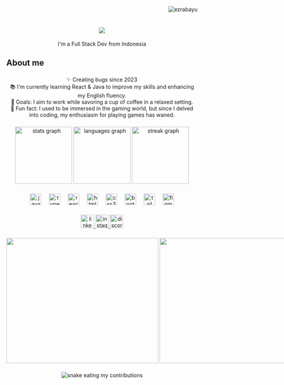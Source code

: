 <p align="right"> <img src="https://komarev.com/ghpvc/?username=ezrabayu&label=Profile%20views&color=0e75b6&style=flat" alt="ezrabayu" /> </p>

<h1 align="center">
    <img src="https://readme-typing-svg.herokuapp.com/?font=Kode+Mono&size=35&color=39F719&center=true&vCenter=true&width=500&height=70&duration=4000&lines=Hi+There!+👋;My+Name+is+Ezra+Bayu;" />
</h1>

<p align="center">I'm a Full Stack Dev from Indonesia</p>

###

<h2 align="left">About me</h2>

###

<p align="center">✨ Creating bugs since 2023<br>📚 I'm currently learning React & Java to improve my skills and enhancing my English fluency.<br>🎯 Goals: I aim to work while savoring a cup of coffee in a relaxed setting.<br>🎲 Fun fact: I used to be immersed in the gaming world, but since I delved into coding, my enthusiasm for playing games has waned.</p>

###

<div align="center">
  <img src="https://github-readme-stats.vercel.app/api?username=ezrabayu&hide_title=falezrabayuse&hide_rank=false&show_icons=true&include_all_commits=true&count_private=true&disable_animations=false&theme=blue-green&locale=en&hide_border=false" height="150" alt="stats graph"  />
  <img src="https://github-readme-stats.vercel.app/api/top-langs?username=ezrabayu&locale=en&hide_title=false&layout=compact&card_width=320&langs_count=5&theme=blue-green&hide_border=false" height="150" alt="languages graph"  />
    <img src="https://streak-stats.demolab.com?user=ezrabayu&locale=en&mode=daily&theme=blue-green&hide_border=false&border_radius=5&order=3" height="150" alt="streak graph"  />
</div>

###


<div align="center">
  <img src="https://cdn.jsdelivr.net/gh/devicons/devicon/icons/javascript/javascript-original.svg" height="30" alt="javascript logo"  />
  <img width="12" />
  <img src="https://cdn.jsdelivr.net/gh/devicons/devicon/icons/typescript/typescript-original.svg" height="30" alt="typescript logo"  />
  <img width="12" />

  <img src="https://cdn.jsdelivr.net/gh/devicons/devicon/icons/react/react-original.svg" height="30" alt="react logo"  />
  <img width="12" />
  <img src="https://cdn.jsdelivr.net/gh/devicons/devicon/icons/html5/html5-original.svg" height="30" alt="html5 logo"  />
  <img width="12" />
  <img src="https://cdn.jsdelivr.net/gh/devicons/devicon/icons/css3/css3-original.svg" height="30" alt="css3 logo"  />
  <img width="12" />
  <img src="https://cdn.jsdelivr.net/gh/devicons/devicon/icons/bootstrap/bootstrap-original.svg" height="30" alt="bootstrap logo"  />
  <img width="12" />
  <img src="https://cdn.jsdelivr.net/gh/devicons/devicon/icons/tailwindcss/tailwindcss-original-wordmark.svg" height="30" alt="tailwindcss logo"  />
  <img width="12" />
  <img src="https://cdn.jsdelivr.net/gh/devicons/devicon/icons/figma/figma-original.svg" height="30" alt="figma logo"  />
</div>

###

<div align="center">
  <a href="https://id.linkedin.com/in/ezra-bayu-putra-6745751a1" target="_blank">
        <img src="https://img.shields.io/static/v1?message=LinkedIn&logo=linkedin&label=&color=0077B5&logoColor=white&labelColor=&style=for-the-badge" height="35" alt="linkedin logo"  />
  </a>
  <a href="https://www.instagram.com/barziniiii/" target="_blank">
    <img src="https://img.shields.io/static/v1?message=Instagram&logo=instagram&label=&color=E4405F&logoColor=white&labelColor=&style=for-the-badge" height="35" alt="instagram logo"  />
  </a>
  <a href="https://discord.com/users/barziniii" target="_blank">
    <img src="https://img.shields.io/static/v1?message=Discord&logo=discord&label=&color=7289DA&logoColor=white&labelColor=&style=for-the-badge" height="35" alt="discord logo"  />
  </a>
</div>

###

<div align="center" dir="auto" style="display: flex; justify-content: space-between; align-items: center;">
    <img style="width: 400px; height: 330px" src="https://spotify-recently-played-readme.vercel.app/api?user=21dixysiwjs7rpwyj7jksxsqy" />
    &nbsp;
&nbsp;
    <img style="width: 400px; height: 330px" src="https://github.com/Ezrabayu"/>
</div>

###

<div align="center">

  <img alt="snake eating my contributions" src="https://raw.githubusercontent.com/ezrabayu/output/github-contribution-grid-snake.svg" />
  
  <br/><br/><br/>
</div>
